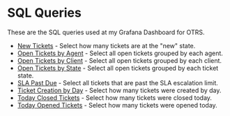 # SQL Queries

These are the SQL queries used at my Grafana Dashboard for OTRS.

- [New Tickets](new_tickets.sql "New Tickets") - Select how many tickets are at the "new" state.
- [Open Tickets by Agent](open_tickets_by_agent.sql "Open Tickets by Agent") - Select all open tickets grouped by each agent.
- [Open Tickets by Client](open_tickets_by_client.sql "Open Tickets by Client") - Select all open tickets grouped by each client.
- [Open Tickets by State](open_tickets_by_state.sql "Open Tickets by State") - Select all open tickets grouped by each ticket state.
- [SLA Past Due](SLA_past_due.sql "SLA Past Due") - Select all tickets that are past the SLA escalation limit.
- [Ticket Creation by Day](ticket_creation_by_day.sql "Ticket Creation by Day") - Select how many tickets were created by day.
- [Today Closed Tickets](today_closed_tickets.sql "Today Closed Tickets") - Select how many tickets were closed today.
- [Today Opened Tickets](today_opened_tickets.sql "Today Opened Tickets") - Select how many tickets were opened today.
